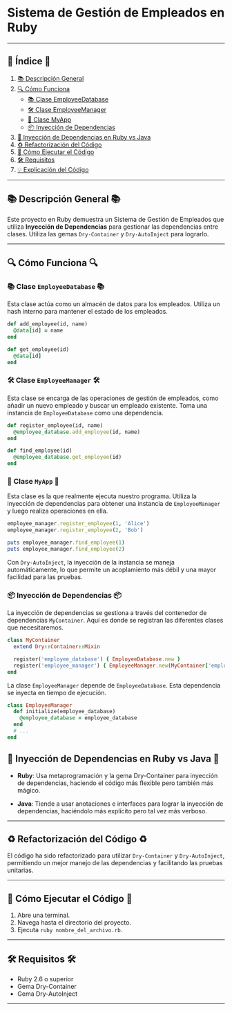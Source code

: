 # Sistema de Gestión de Empleados en Ruby

---

## 📌 Índice 📌

1. [📚 Descripción General](#descripción-general)
2. [🔍 Cómo Funciona](#cómo-funciona)
   - [📚 Clase EmployeeDatabase](#-clase-employeedatabase-)
   - [🛠️ Clase EmployeeManager](#-clase-employeemanager-)
   - [🌟 Clase MyApp](#-clase-myapp-)
   - [📦 Inyección de Dependencias](#inyección-de-dependencias)
3. [🤔 Inyección de Dependencias en Ruby vs Java](#inyección-de-dependencias-en-ruby-vs-java)
4. [♻️ Refactorización del Código](#refactorización-del-código)
5. [🏁 Cómo Ejecutar el Código](#cómo-ejecutar-el-código)
6. [🛠 Requisitos](#requisitos)
7. [💡 Explicación del Código](#explicación-del-código)

---

## 📚 Descripción General 📚

Este proyecto en Ruby demuestra un Sistema de Gestión de Empleados que utiliza **Inyección de Dependencias** para gestionar las dependencias entre clases. Utiliza las gemas `Dry-Container` y `Dry-AutoInject` para lograrlo.

---

## 🔍 Cómo Funciona 🔍

### 📚 Clase `EmployeeDatabase` 📚

Esta clase actúa como un almacén de datos para los empleados. Utiliza un hash interno para mantener el estado de los empleados. 

```ruby
def add_employee(id, name)
  @data[id] = name
end

def get_employee(id)
  @data[id]
end
```

### 🛠️ Clase `EmployeeManager` 🛠️

Esta clase se encarga de las operaciones de gestión de empleados, como añadir un nuevo empleado y buscar un empleado existente. Toma una instancia de `EmployeeDatabase` como una dependencia.

```ruby
def register_employee(id, name)
  @employee_database.add_employee(id, name)
end

def find_employee(id)
  @employee_database.get_employee(id)
end
```

### 🌟 Clase `MyApp` 🌟

Esta clase es la que realmente ejecuta nuestro programa. Utiliza la inyección de dependencias para obtener una instancia de `EmployeeManager` y luego realiza operaciones en ella.

```ruby
employee_manager.register_employee(1, 'Alice')
employee_manager.register_employee(2, 'Bob')

puts employee_manager.find_employee(1)
puts employee_manager.find_employee(2)
```

Con `Dry-AutoInject`, la inyección de la instancia se maneja automáticamente, lo que permite un acoplamiento más débil y una mayor facilidad para las pruebas.


### 📦 Inyección de Dependencias 📦

La inyección de dependencias se gestiona a través del contenedor de dependencias `MyContainer`. Aquí es donde se registran las diferentes clases que necesitaremos.

```ruby
class MyContainer
  extend Dry::Container::Mixin

  register('employee_database') { EmployeeDatabase.new }
  register('employee_manager') { EmployeeManager.new(MyContainer['employee_database']) }
end
```

La clase `EmployeeManager` depende de `EmployeeDatabase`. Esta dependencia se inyecta en tiempo de ejecución.

```ruby
class EmployeeManager
  def initialize(employee_database)
    @employee_database = employee_database
  end
  # ...
end
```

## 🤔 Inyección de Dependencias en Ruby vs Java 🤔

- **Ruby**: Usa metaprogramación y la gema Dry-Container para inyección de dependencias, haciendo el código más flexible pero también más mágico.
  
- **Java**: Tiende a usar anotaciones e interfaces para lograr la inyección de dependencias, haciéndolo más explícito pero tal vez más verboso.

---

## ♻️ Refactorización del Código ♻️

El código ha sido refactorizado para utilizar `Dry-Container` y `Dry-AutoInject`, permitiendo un mejor manejo de las dependencias y facilitando las pruebas unitarias.

---

## 🏁 Cómo Ejecutar el Código 🏁

1. Abre una terminal.
2. Navega hasta el directorio del proyecto.
3. Ejecuta `ruby nombre_del_archivo.rb`.

---

## 🛠 Requisitos 🛠

- Ruby 2.6 o superior
- Gema Dry-Container
- Gema Dry-AutoInject

---

